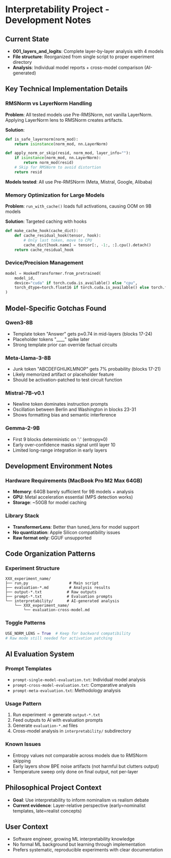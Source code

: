 # Interpretability Project - Development Notes

## Current State
- **001_layers_and_logits**: Complete layer-by-layer analysis with 4 models
- **File structure**: Reorganized from single script to proper experiment directory
- **Analysis**: Individual model reports + cross-model comparison (AI-generated)

## Key Technical Implementation Details

### RMSNorm vs LayerNorm Handling
**Problem**: All tested models use Pre-RMSNorm, not vanilla LayerNorm. Applying LayerNorm lens to RMSNorm creates artifacts.

**Solution**: 
```python
def is_safe_layernorm(norm_mod):
    return isinstance(norm_mod, nn.LayerNorm)

def apply_norm_or_skip(resid, norm_mod, layer_info=""):
    if isinstance(norm_mod, nn.LayerNorm):
        return norm_mod(resid)
    # Skip for RMSNorm to avoid distortion
    return resid
```

**Models tested**: All use Pre-RMSNorm (Meta, Mistral, Google, Alibaba)

### Memory Optimization for Large Models
**Problem**: `run_with_cache()` loads full activations, causing OOM on 9B models

**Solution**: Targeted caching with hooks
```python
def make_cache_hook(cache_dict):
    def cache_residual_hook(tensor, hook):
        # Only last token, move to CPU
        cache_dict[hook.name] = tensor[:, -1:, :].cpu().detach()
    return cache_residual_hook
```

### Device/Precision Management
```python
model = HookedTransformer.from_pretrained(
    model_id,
    device="cuda" if torch.cuda.is_available() else "cpu",
    torch_dtype=torch.float16 if torch.cuda.is_available() else torch.float32
)
```

## Model-Specific Gotchas Found

### Qwen3-8B
- Template token "Answer" gets p≈0.74 in mid-layers (blocks 17-24)
- Placeholder tokens "____" spike later
- Strong template prior can override factual circuits

### Meta-Llama-3-8B  
- Junk token "ABCDEFGHIJKLMNOP" gets 7% probability (blocks 17-21)
- Likely memorized artifact or placeholder feature
- Should be activation-patched to test circuit function

### Mistral-7B-v0.1
- Newline token dominates instruction prompts
- Oscillation between Berlin and Washington in blocks 23-31
- Shows formatting bias and semantic interference

### Gemma-2-9B
- First 9 blocks deterministic on ':' (entropy≈0)
- Early over-confidence masks signal until layer 10
- Limited long-range integration in early layers

## Development Environment Notes

### Hardware Requirements (MacBook Pro M2 Max 64GB)
- **Memory**: 64GB barely sufficient for 9B models + analysis
- **GPU**: Metal acceleration essential (MPS detection works)
- **Storage**: ~50GB for model caching

### Library Stack
- **TransformerLens**: Better than tuned_lens for model support
- **No quantization**: Apple Silicon compatibility issues
- **Raw format only**: GGUF unsupported

## Code Organization Patterns

### Experiment Structure
```
XXX_experiment_name/
├── run.py                  # Main script
├── evaluation-*.md         # Analysis results  
├── output-*.txt           # Raw outputs
├── prompt-*.txt           # Evaluation prompts
└── interpretability/      # AI-generated analysis
    └── XXX_experiment_name/
        └── evaluation-cross-model.md
```

### Toggle Patterns
```python
USE_NORM_LENS = True  # Keep for backward compatibility
# Raw mode still needed for activation patching
```

## AI Evaluation System

### Prompt Templates
- `prompt-single-model-evaluation.txt`: Individual model analysis
- `prompt-cross-model-evaluation.txt`: Comparative analysis
- `prompt-meta-evaluation.txt`: Methodology analysis

### Usage Pattern
1. Run experiment → generate `output-*.txt`
2. Feed outputs to AI with evaluation prompts
3. Generate `evaluation-*.md` files
4. Cross-model analysis in `interpretability/` subdirectory







### Known Issues
- Entropy values not comparable across models due to RMSNorm skipping
- Early layers show BPE noise artifacts (not harmful but clutters output)
- Temperature sweep only done on final output, not per-layer

## Philosophical Project Context
- **Goal**: Use interpretability to inform nominalism vs realism debate
- **Current evidence**: Layer-relative perspective (early=nominalist templates, late=realist concepts)


## User Context
- Software engineer, growing ML interpretability knowledge
- No formal ML background but learning through implementation
- Prefers systematic, reproducible experiments with clear documentation

